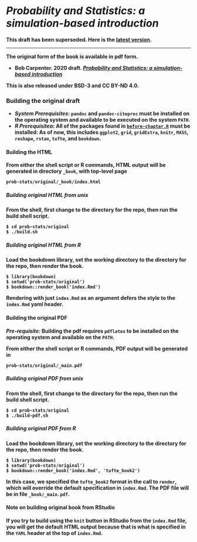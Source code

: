 # *Probability and Statistics: a simulation-based introduction*

<b>This draft has been superseded.  Here is the [latest version](../README.md).

<hr />

The original form of the book is available in pdf form.

* Bob Carpenter. 2020 draft.  [*Probability and Statistics: a simulation-based introduction*](prob-stats-2020-draft.pdf)

This is also released under BSD-3 and CC BY-ND 4.0.

### Building the original draft

* *System Prerequisites*:  `pandoc` and `pandoc-citeproc` must be installed on
  the operating system and available to be executed on the system `PATH`.
* *R Prerequisitea*: All of the packages found in
  [`before-chapter.R`](before-chapter.R) must be installed: As of now,
  this includes `ggplot2`, `grid`, `gridExtra`, `knitr`, `MASS`,
  `reshape`, `rstan`, `tufte`, and `bookdown`.

#### Building the HTML
From either the shell script or R commands, HTML output will be generated in directory `_book`, with top-level page
```
prob-stats/original/_book/index.html
```

##### Building original HTML from unix
From the shell, first change to the directory for the repo, then run the build shell script.
```
$ cd prob-stats/original
$ ./build.sh
```

##### Building original HTML from R
Load the bookdown library, set the working directory to the directory for the repo, then render the book.
```
$ library(bookdown)
$ setwd('prob-stats/original')
$ bookdown::render_book('index.Rmd')
```
Rendering with just `index.Rmd` as an argument defers the style to the `index.Rmd` yaml header.

#### Building the original PDF
*Pre-requisite:* Building the pdf requires `pdflatex` to be installed
  on the operating system and available on the `PATH`.

From either the shell script or R commands, PDF output will be
generated in
```
prob-stats/original/_main.pdf
```

##### Building original PDF from unix
From the shell, first change to the directory for the repo, then run the build shell script.
```
$ cd prob-stats/original
$ ./build-pdf.sh
```

##### Building original PDF from R
Load the bookdown library, set the working directory to the directory for the repo, then render the book.
```
$ library(bookdown)
$ setwd('prob-stats/original')
$ bookdown::render_book('index.Rmd', 'tufte_book2')
```
In this case, we specified the `tufte_book2` format in the call to
`render`, which will override the default specification in
`index.Rmd`.  The PDF file will be in file `_book/_main.pdf`.

#### Note on building original book from RStudio
If you try to build using the `knit` button in RStudio from the `index.Rmd` file, you will get the default HTML output because that is what is specified in the `YAML` header at the top of `index.Rmd`.
